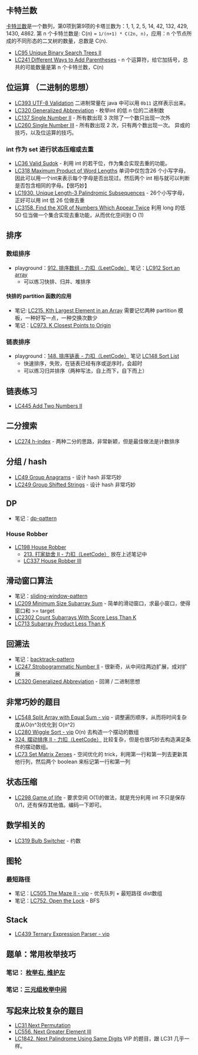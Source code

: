 ## 卡特兰数

[卡特兰数](https://zh.wikipedia.org/zh-cn/卡塔兰数)是一个数列，第0项到第9项的卡塔兰数为：1, 1, 2, 5, 14, 42, 132, 429, 1430, 4862.
第 n 个卡特兰数是: C(n) = `1/(n+1) * C(2n, n)`，应用：n 个节点所成的不同形态的二叉树的数量，总数是 C(n).
- [LC95 Unique Binary Search Trees II](leetcode/LC95%20Unique%20Binary%20Search%20Trees%20II.md)
- [LC241 Different Ways to Add Parentheses](leetcode/LC241%20Different%20Ways%20to%20Add%20Parentheses.md)  - n 个运算符，给它加括号，总共的可能数量是第 n 个卡特兰数，C(n)

## 位运算 （二进制的思想）

- [LC393 UTF-8 Validation](leetcode/LC393%20UTF-8%20Validation.md) 二进制常量在 java 中可以用 `0b11` 这样表示出来。
- [LC320 Generalized Abbreviation](leetcode-vip/LC320%20Generalized%20Abbreviation.md) - 枚举int 的低 n 位的二进制数
- [LC137 Single Number II](leetcode/LC137%20Single%20Number%20II.md) - 所有数出现 3 次除了一个数只出现一次外
- [LC260 Single Number III](leetcode/LC260%20Single%20Number%20III.md) - 所有数出现 2 次，只有两个数出现一次。 异或的技巧，以及位运算的技巧。


### int 作为 set 进行状态压缩或去重

- [LC36 Valid Sudok](leetcode/LC36%20Valid%20Sudok.md) - 利用 int 的若干位，作为集合实现去重的功能。
- [LC318 Maximum Product of Word Lengths](leetcode/LC318%20Maximum%20Product%20of%20Word%20Lengths.md) 单词中仅包含26 个小写字母，因此可以用一个int来表示每个字母是否出现过。然后两个 int 相与就可以判断是否包含相同的字母。【很巧妙】
- [LC1930. Unique Length-3 Palindromic Subsequences](leetcode/LC1930.%20Unique%20Length-3%20Palindromic%20Subsequences.md) - 26个小写字母，正好可以用 int 低 26 位做去重
- [LC3158. Find the XOR of Numbers Which Appear Twice](leetcode/LC3158.%20Find%20the%20XOR%20of%20Numbers%20Which%20Appear%20Twice.md) 利用 long 的低 50 位当做一个集合实现去重功能，从而优化空间到 O (1)

## 排序

### 数组排序

- playground：[912. 排序数组 - 力扣（LeetCode）](https://leetcode.cn/problems/sort-an-array/description/) 笔记：[LC912 Sort an array](leetcode/LC912%20Sort%20an%20array.md)
	- 可以练习快排、归并、堆排序
#### 快排的 partition 函数的应用

- 笔记: [LC215. Kth Largest Element in an Array](leetcode/LC215.%20Kth%20Largest%20Element%20in%20an%20Array.md)  需要记忆两种 partition 模板，一种好写一点，一种交换次数少
- 笔记：[LC973. K Closest Points to Origin](leetcode/LC973.%20K%20Closest%20Points%20to%20Origin.md)

### 链表排序

- playground：[148. 排序链表 - 力扣（LeetCode）](https://leetcode.cn/problems/sort-list/description/) 笔记 [LC148 Sort List](leetcode/LC148%20Sort%20List.md)
	- 快速排序，失败，在链表已经有序或逆序时，会超时
	- 可以练习归并排序（两种写法，自上而下，自下而上）



## 链表练习

- [LC445 Add Two Numbers II](leetcode/LC445%20Add%20Two%20Numbers%20II.md)

## 二分搜索

- [LC274 h-index](leetcode/LC274%20h-index.md) - 两种二分的思路，非常新颖，但是最佳做法是计数排序

## 分组 / hash

- [LC49 Group Anagrams](leetcode/LC49%20Group%20Anagrams.md) - 设计 hash 非常巧妙
- [LC249 Group Shifted Strings](leetcode-vip/LC249%20Group%20Shifted%20Strings.md) - 设计 hash 非常巧妙

## DP

- 笔记：[dp-pattern](11-dp-pattern.md)
### House Robber
- [LC198 House Robber](leetcode/LC198%20House%20Robber.md)
	- [213. 打家劫舍 II - 力扣（LeetCode）](https://leetcode.cn/problems/house-robber-ii/description/) 放在上述笔记中
	- [LC337 House Robber III](leetcode/LC337%20House%20Robber%20III.md)


## 滑动窗口算法

- 笔记：[sliding-window-pattern](10-sliding-window-pattern.md)
- [LC209 Minimum Size Subarray Sum](leetcode/LC209%20Minimum%20Size%20Subarray%20Sum.md) - 简单的滑动窗口，求最小窗口，使得窗口和 >= target
- [LC2302 Count Subarrays With Score Less Than K](leetcode/LC2302%20Count%20Subarrays%20With%20Score%20Less%20Than%20K.md)
- [LC713 Subarray Product Less Than K](leetcode/LC713%20Subarray%20Product%20Less%20Than%20K.md)


## 回溯法

- 笔记：[backtrack-pattern](12-backtrack-pattern.md)
- [LC247 Strobogrammatic Number II](leetcode-vip/LC247%20Strobogrammatic%20Number%20II.md) - 很新奇，从中间往两边扩展，成对扩展
- [LC320 Generalized Abbreviation](leetcode-vip/LC320%20Generalized%20Abbreviation.md) - 回溯 / 二进制思想


## 非常巧妙的题目

- [LC548 Split Array with Equal Sum - vip](leetcode-vip/LC548%20Split%20Array%20with%20Equal%20Sum%20-%20vip.md) - 调整遍历顺序，从而将时间复杂度从O(n^3)优化到 O(n^2)
- [LC280 Wiggle Sort - vip](leetcode-vip/LC280%20Wiggle%20Sort%20-%20vip.md)  O(n) 去构造一个摆动的数组
- [324. 摆动排序 II - 力扣（LeetCode）](https://leetcode.cn/problems/wiggle-sort-ii/description/) 比较复杂，但是也很巧妙去构造满足条件的摆动数组。
- [LC73 Set Matrix Zeroes](leetcode/LC73%20Set%20Matrix%20Zeroes.md) - 空间优化的 trick，利用第一行和第一列去更新其他行列，然后两个 boolean 来标记第一行和第一列

## 状态压缩

- [LC298 Game of life](leetcode/LC298%20Game%20of%20life.md) - 要求空间 O(1)的做法，就是充分利用 int 不只是保存 0/1，还有保存其他值。编码一下即可。

## 数学相关的

- [LC319 Bulb Switcher](leetcode/LC319%20Bulb%20Switcher.md)  - 约数

## 图轮

### 最短路径

- 笔记：[LC505 The Maze II - vip](leetcode-vip/LC505%20The%20Maze%20II%20-%20vip.md) - 优先队列 + 最短路径 dist数组
- 笔记：[LC752. Open the Lock](leetcode/LC752.%20Open%20the%20Lock.md) - BFS


## Stack

- [LC439 Ternary Expression Parser - vip](leetcode-vip/LC439%20Ternary%20Expression%20Parser%20-%20vip.md)


## 题单：常用枚举技巧

### 笔记： [枚举右, 维护左](31-枚举技巧之枚举右维护左.md)

### 笔记：[三元组枚举中间](32-枚举技巧之枚举中间.md)


## 写起来比较复杂的题目

- [LC31 Next Permutation](leetcode/LC31%20Next%20Permutation.md)
- [LC556. Next Greater Element III](leetcode/LC556.%20Next%20Greater%20Element%20III.md)
- [LC1842. Next Palindrome Using Same Digits](leetcode-vip/LC1842.%20Next%20Palindrome%20Using%20Same%20Digits.md) VIP 的题目，跟 LC31 几乎一样。
